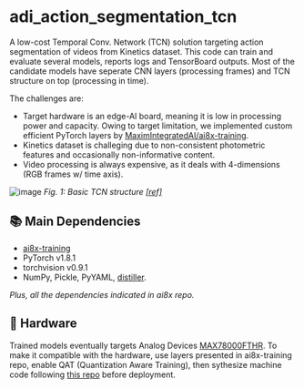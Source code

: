 # adi_action_segmentation_tcn
A low-cost Temporal Conv. Network (TCN) solution targeting action segmentation of videos from Kinetics dataset. This code can train and evaluate several models, reports logs and TensorBoard outputs. Most of the candidate models have seperate CNN layers (processing frames) and TCN structure on top (processing in time).

The challenges are:
- Target hardware is an edge-AI board, meaning it is low in processing power and capacity. Owing to target limitation, we implemented custom efficient PyTorch layers by [MaximIntegratedAI/ai8x-training](https://www.github.com/MaximIntegratedAI/ai8x-training).
- Kinetics dataset is challeging due to non-consistent photometric features and occasionally non-informative content.
- Video processing is always expensive, as it deals with 4-dimensions (RGB frames w/ time axis).

![image](https://user-images.githubusercontent.com/97564250/232345756-6ea6e340-8f65-4127-a4ff-afbc9b6d7b79.png)
_Fig. 1: Basic TCN structure [[ref]](/doc/paper/wavenet.pdf)_
## :books: Main Dependencies
- [ai8x-training](https://www.github.com/MaximIntegratedAI/ai8x-training)
- PyTorch v1.8.1
- torchvision v0.9.1
- NumPy, Pickle, PyYAML, [distiller](https://github.com/MaximIntegratedAI/distiller).

_Plus, all the dependencies indicated in ai8x repo._

## :wrench: Hardware
Trained models eventually targets Analog Devices [MAX78000FTHR](https://www.analog.com/en/design-center/evaluation-hardware-and-software/evaluation-boards-kits/max78000fthr.html). To make it compatible with the hardware, use layers presented in ai8x-training repo, enable QAT (Quantization Aware Training), then sythesize machine code following [this repo](https://github.com/MaximIntegratedAI/ai8x-synthesis) before deployment. 
